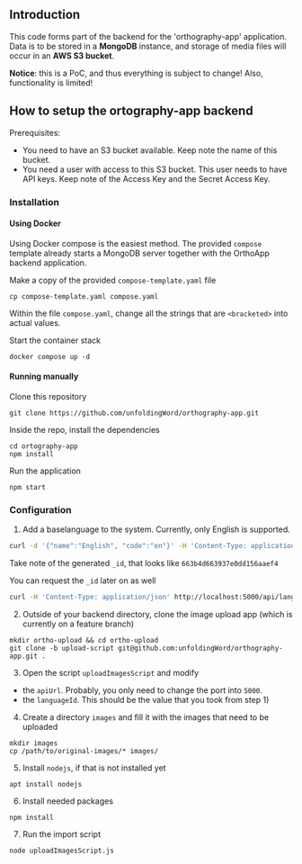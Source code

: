 ## Introduction
This code forms part of the backend for the 'orthography-app' application. 
Data is to be stored in a **MongoDB** instance, and storage of media files will occur in an **AWS S3 bucket**. 

**Notice**: this is a PoC, and thus everything is subject to change! Also, functionality is limited!

## How to setup the ortography-app backend
Prerequisites:
- You need to have an S3 bucket available. Keep note the name of this bucket.
- You need a user with access to this S3 bucket. This user needs to have API keys. Keep note of the Access Key and the Secret Access Key.

### Installation
#### Using Docker
Using Docker compose is the easiest method. The provided `compose` template already starts a MongoDB server together with the OrthoApp backend application.

Make a copy of the provided `compose-template.yaml` file
```
cp compose-template.yaml compose.yaml
```

Within the file `compose.yaml`, change all the strings that are `<bracketed>` into actual values.

Start the container stack
```
docker compose up -d
```

#### Running manually

Clone this repository
```
git clone https://github.com/unfoldingWord/orthography-app.git
```

Inside the repo, install the dependencies
```
cd ortography-app
npm install
```

Run the application
```
npm start
```

### Configuration
1) Add a baselanguage to the system. Currently, only English is supported.
```bash
curl -d '{"name":"English", "code":"en"}' -H 'Content-Type: application/json' http://localhost:5000/api/language/add
```
Take note of the generated `_id`, that looks like `663b4d663937e0dd156aaef4`

You can request the `_id` later on as well
```bash
curl -H 'Content-Type: application/json' http://localhost:5000/api/language/base
```

2) Outside of your backend directory, clone the image upload app (which is currently on a feature branch)
```
mkdir ortho-upload && cd ortho-upload
git clone -b upload-script git@github.com:unfoldingWord/orthography-app.git .
```

3) Open the script `uploadImagesScript` and modify 
- the `apiUrl`. Probably, you only need to change the port into `5000`. 
- the `languageId`. This should be the value that you took from step 1)

4) Create a directory `images` and fill it with the images that need to be uploaded
```
mkdir images
cp /path/to/original-images/* images/
```

5) Install `nodejs`, if that is not installed yet
```
apt install nodejs
```

6) Install needed packages
```
npm install
```

7) Run the import script
```
node uploadImagesScript.js
```
